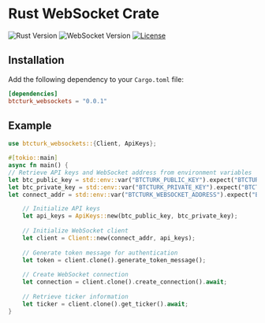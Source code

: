 # Rust WebSocket Crate

![Rust Version](https://img.shields.io/badge/rust-1.65+-green.svg)
![WebSocket Version](https://img.shields.io/badge/websocket-0.0.1-blue.svg)
[![License](https://img.shields.io/badge/license-MIT-green.svg)](https://opensource.org/licenses/MIT)

## Installation

Add the following dependency to your `Cargo.toml` file:

```toml
[dependencies]
btcturk_websockets = "0.0.1"
```

## Example

```rust
use btcturk_websockets::{Client, ApiKeys};

#[tokio::main]
async fn main() {
// Retrieve API keys and WebSocket address from environment variables
let btc_public_key = std::env::var("BTCTURK_PUBLIC_KEY").expect("BTCTURK_PUBLIC_KEY must be set.");
let btc_private_key = std::env::var("BTCTURK_PRIVATE_KEY").expect("BTCTURK_PRIVATE_KEY must be set.");
let connect_addr = std::env::var("BTCTURK_WEBSOCKET_ADDRESS").expect("BTCTURK_WEBSOCKET_ADDRESS must be set.");

    // Initialize API keys
    let api_keys = ApiKeys::new(btc_public_key, btc_private_key);
    
    // Initialize WebSocket client
    let client = Client::new(connect_addr, api_keys);
    
    // Generate token message for authentication
    let token = client.clone().generate_token_message();
    
    // Create WebSocket connection
    let connection = client.clone().create_connection().await;
    
    // Retrieve ticker information
    let ticker = client.clone().get_ticker().await;
}
```
